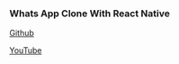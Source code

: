 ### Whats App Clone With React Native

[Github](https://github.com/adityakmr7/whatsapp-react-native)

[YouTube](https://www.youtube.com/watch?v=RcypsO8MBQ0)
